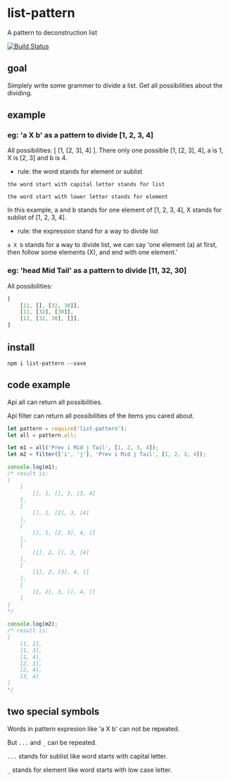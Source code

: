 # list-pattern

A pattern to deconstruction list

[![Build Status](https://travis-ci.org/LoveKino/list-pattern.svg)](https://travis-ci.org/LoveKino/list-pattern.svg)

## goal

Simplely write some grammer to divide a list. Get all possibilities about the dividing.

## example

### eg: 'a X b' as a pattern to divide [1, 2, 3, 4]

All possibilities: [ [1, [2, 3], 4] ].
There only one possible [1, [2, 3], 4], a is 1, X is [2, 3] and b is 4.

- rule: the word stands for element or sublist

`the word start with capital letter stands for list`

`the word start with lower letter stands for element`

In this example, a and b stands for one element of [1, 2, 3, 4], X stands for sublist of [1, 2, 3, 4].

- rule: the expression stand for a way to divide list

`a X b` stands for a way to divide list, we can say 'one element (a) at first, then follow some elements (X), and end with one element.'

### eg: 'head Mid Tail' as a pattern to divide [11, 32, 30]

All possibilities:

```js
[
    [11, [], [32, 30]],
    [11, [32], [30]],
    [11, [32, 30], []],
]
```

## install

`npm i list-pattern --save`

## code example

Api all can return all possibilities.

Api filter can return all possibilities of the items you cared about.

```js
let pattern = require('list-pattern');
let all = pattern.all;

let m1 = all('Prev i Mid j Tail', [1, 2, 3, 4]);
let m2 = filter(['i', 'j'], 'Prev i Mid j Tail', [1, 2, 3, 4]);

console.log(m1);
/* result is:
[
    [
        [], 1, [], 2, [3, 4]
    ],
    [
        [], 1, [2], 3, [4]
    ],
    [
        [], 1, [2, 3], 4, []
    ],
    [
        [1], 2, [], 3, [4]
    ],
    [
        [1], 2, [3], 4, []
    ],
    [
        [1, 2], 3, [], 4, []
    ]
]
*/

console.log(m2);
/* result is:
[
    [1, 2],
    [1, 3],
    [1, 4],
    [2, 3],
    [2, 4],
    [3, 4]
]
*/
```

## two special symbols

Words in pattern expresion like 'a X b' can not be repeated.

But `...` and `_` can be repeated.

`...` stands for sublist like word starts with capital letter.

`_` stands for element like word starts with low case letter.
